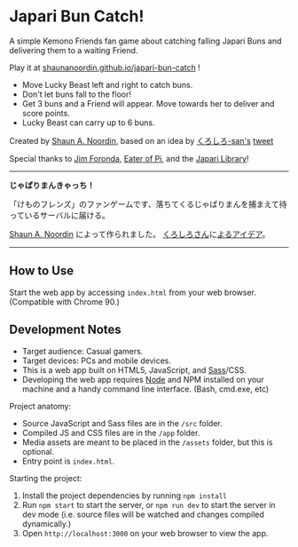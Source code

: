 # Japari Bun Catch!

A simple Kemono Friends fan game about catching falling Japari Buns and delivering them to a waiting Friend.

Play it at [shaunanoordin.github.io/japari-bun-catch](https://shaunanoordin.github.io/japari-bun-catch/) !

- Move Lucky Beast left and right to catch buns.
- Don't let buns fall to the floor!
- Get 3 buns and a Friend will appear. Move towards her to deliver and score points.
- Lucky Beast can carry up to 6 buns.


Created by [Shaun A. Noordin](https://shaunanoordin.com), based on an idea by [くろしろ-san's](https://twitter.com/kuro96siro46/) [tweet](https://twitter.com/kuro96siro46/status/1421139739126558722)

Special thanks to [Jim Foronda](https://twitter.com/JimForonda),
[Eater of Pi](https://twitter.com/EaterofPi),
and the [Japari Library](https://twitter.com/JapariLibrary)!

--------

**じゃぱりまんきゃっち！**

「けものフレンズ」のファンゲームです、落ちてくるじゃぱりまんを捕まえて待っているサーバルに届ける。

[Shaun A. Noordin](https://shaunanoordin.com) によって作られました。
[くろしろさん](https://twitter.com/kuro96siro46)に[よるアイデア](https://twitter.com/kuro96siro46/status/1421139739126558722)。

--------

## How to Use

Start the web app by accessing `index.html` from your web browser. (Compatible with Chrome 90.)

## Development Notes

- Target audience: Casual gamers.
- Target devices: PCs and mobile devices.
- This is a web app built on HTML5, JavaScript, and [Sass](https://sass-lang.com/)/CSS.
- Developing the web app requires [Node](https://nodejs.org/) and NPM installed on your machine and a handy command line interface. (Bash, cmd.exe, etc)

Project anatomy:

- Source JavaScript and Sass files are in the `/src` folder.
- Compiled JS and CSS files are in the `/app` folder.
- Media assets are meant to be placed in the `/assets` folder, but this is optional.
- Entry point is `index.html`.

Starting the project:

1. Install the project dependencies by running `npm install`
2. Run `npm start` to start the server, or `npm run dev` to start the server in dev mode (i.e. source files will be watched and changes compiled dynamically.)
3. Open `http://localhost:3000` on your web browser to view the app.

